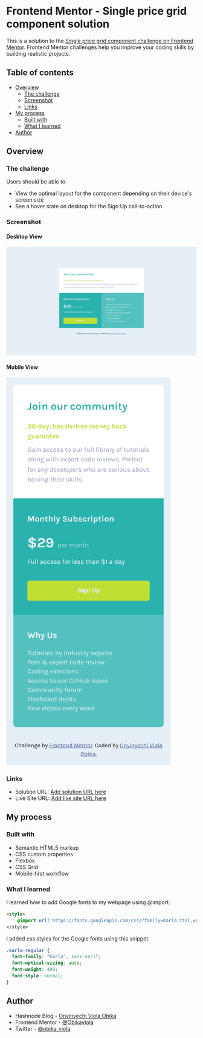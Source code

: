 # Frontend Mentor - Single price grid component solution

This is a solution to the [Single price grid component challenge on Frontend Mentor](https://www.frontendmentor.io/challenges/single-price-grid-component-5ce41129d0ff452fec5abbbc). Frontend Mentor challenges help you improve your coding skills by building realistic projects. 

## Table of contents

- [Overview](#overview)
  - [The challenge](#the-challenge)
  - [Screenshot](#screenshot)
  - [Links](#links)
- [My process](#my-process)
  - [Built with](#built-with)
  - [What I learned](#what-i-learned)
- [Author](#author)

## Overview

### The challenge

Users should be able to:

- View the optimal layout for the component depending on their device's screen size
- See a hover state on desktop for the Sign Up call-to-action

### Screenshot

#### Desktop View
![Desktop View of the web page](/images/desktop-view-screenshot.png)


#### Mobile View
![Mobile view of the web page](/images/mobile-view-screenshot.png)

### Links

- Solution URL: [Add solution URL here](https://your-solution-url.com)
- Live Site URL: [Add live site URL here](https://your-live-site-url.com)

## My process

### Built with

- Semantic HTML5 markup
- CSS custom properties
- Flexbox
- CSS Grid
- Mobile-first workflow

### What I learned

I learned how to add Google fonts to my webpage using @import.

```html
<style>
    @import url('https://fonts.googleapis.com/css2?family=Karla:ital,wght@0,200..800;1,200..800&display=swap')
</style>
```

I added css styles for the Google fonts using this snippet.
```css
.karla-regular {
  font-family: "Karla", sans-serif;
  font-optical-sizing: auto;
  font-weight: 400;
  font-style: normal;
}
```

## Author

- Hashnode Blog - [Onyinyechi Viola Obika](https://obikaviola.hashnode.dev/)
- Frontend Mentor - [@Obikaviola](https://www.frontendmentor.io/profile/Obikaviola)
- Twitter - [@obika_viola](https://www.twitter.com/obika_viola)